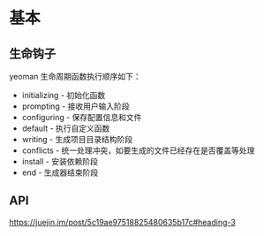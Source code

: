 # 基本

## 生命钩子

yeoman 生命周期函数执行顺序如下：

- initializing - 初始化函数
- prompting - 接收用户输入阶段
- configuring - 保存配置信息和文件
- default - 执行自定义函数
- writing - 生成项目目录结构阶段
- conflicts - 统一处理冲突，如要生成的文件已经存在是否覆盖等处理
- install - 安装依赖阶段
- end - 生成器结束阶段



## API

https://juejin.im/post/5c19ae97518825480635b17c#heading-3





